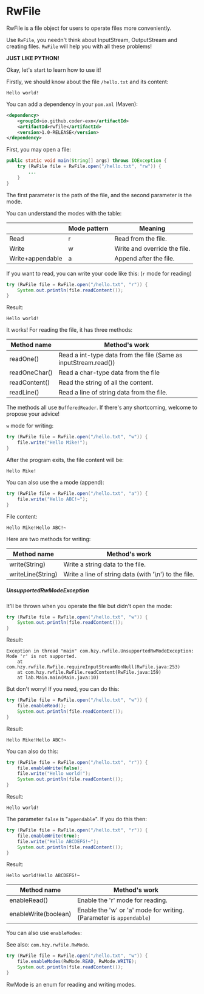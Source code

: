 # RwFile

RwFile is a file object for users to operate files more conveniently.

Use `RwFile`, you needn't think about InputStream, OutputStream and creating files. `RwFile` will help you with all these problems!

**JUST LIKE PYTHON!**

Okay, let's start to learn how to use it!

Firstly, we should know about the file `/hello.txt` and its content:

```
Hello world!
```

You can add a dependency in your `pom.xml` (Maven):

```xml
<dependency>
    <groupId>io.github.coder-exn</artifactId>
    <artifactId>rwfile</artifactId>
    <version>1.0-RELEASE</version>
</dependency>
```

First, you may open a file:

```java
public static void main(String[] args) throws IOException {
    try (RwFile file = RwFile.open("/hello.txt", "rw")) {
    	...
    }
}
```

The first parameter is the path of the file, and the second parameter is the mode.

You can understand the modes with the table:

|                  | Mode pattern | Meaning                      |
| ---------------- | ------------ | ---------------------------- |
| Read             | r            | Read from the file.          |
| Write            | w            | Write and override the file. |
| Write+appendable | a            | Append after the file.       |

If you want to read, you can write your code like this: (`r` mode for reading)

```java
try (RwFile file = RwFile.open("/hello.txt", "r")) {
    System.out.println(file.readContent());
}
```

Result:

```
Hello world!
```

It works! For reading the file, it has three methods:

| Method name   | Method's work                                                |
| ------------- | ------------------------------------------------------------ |
| readOne()     | Read a int-type data from the file (Same as inputStream.read()) |
| readOneChar() | Read a char-type data from the file                          |
| readContent() | Read the string of all the content.                          |
| readLine()    | Read a line of string data from the file.                    |

The methods all use `BufferedReader`. If there's any shortcoming, welcome to propose your advice!

`w` mode for writing:

```java
try (RwFile file = RwFile.open("/hello.txt", "w")) {
    file.write("Hello Mike!");
}
```

After the program exits, the file content will be:

```
Hello Mike!
```

You can also use the `a` mode (append):

```java
try (RwFile file = RwFile.open("/hello.txt", "a")) {
    file.write("Hello ABC!~");
}
```

File content:

```
Hello Mike!Hello ABC!~
```

Here are two methods for writing:

| Method name       | Method's work                                        |
| ----------------- | ---------------------------------------------------- |
| write(String)     | Write a string data to the file.                     |
| writeLine(String) | Write a line of string data (with '\n') to the file. |

##### UnsupportedRwModeException

It'll be thrown when you operate the file but didn't open the mode:

```java
try (RwFile file = RwFile.open("/hello.txt", "w")) {
    System.out.println(file.readContent());
}
```

Result:

```
Exception in thread "main" com.hzy.rwfile.UnsupportedRwModeException: Mode 'r' is not supported.
	at com.hzy.rwfile.RwFile.requireInputStreamNonNull(RwFile.java:253)
	at com.hzy.rwfile.RwFile.readContent(RwFile.java:159)
	at lab.Main.main(Main.java:10)
```

But don't worry! If you need, you can do this:

```java
try (RwFile file = RwFile.open("/hello.txt", "w")) {
    file.enableRead();
    System.out.println(file.readContent());
}
```

Result:

```
Hello Mike!Hello ABC!~
```

You can also do this:

```java
try (RwFile file = RwFile.open("/hello.txt", "r")) {
    file.enableWrite(false);
    file.write("Hello world!");
    System.out.println(file.readContent());
}
```

Result:

```
Hello world!
```

The parameter `false` is "`appendable`". If you do this then:

```java
try (RwFile file = RwFile.open("/hello.txt", "r")) {
    file.enableWrite(true);
    file.write("Hello ABCDEFG!~");
    System.out.println(file.readContent());
}
```

Result:

```
Hello world!Hello ABCDEFG!~
```

| Method name          | Method's work                                                |
| -------------------- | ------------------------------------------------------------ |
| enableRead()         | Enable the 'r' mode for reading.                             |
| enableWrite(boolean) | Enable the 'w' or 'a' mode for writing. (Parameter is `appendable`) |

You can also use `enableModes`:

See also: `com.hzy.rwfile.RwMode`.

```java
try (RwFile file = RwFile.open("/hello.txt", "w")) {
    file.enableModes(RwMode.READ, RwMode.WRITE);
    System.out.println(file.readContent());
}
```

RwMode is an enum for reading and writing modes.

